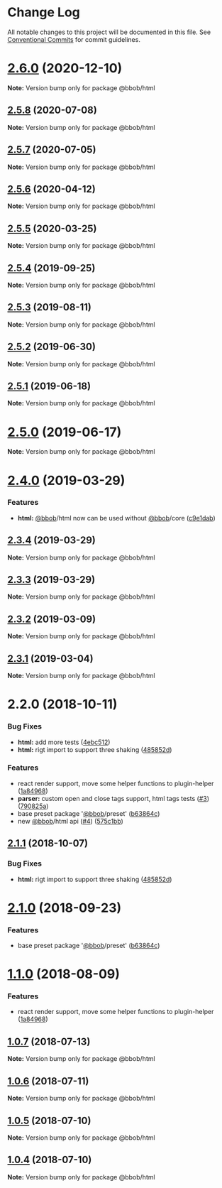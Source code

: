 # Change Log

All notable changes to this project will be documented in this file.
See [Conventional Commits](https://conventionalcommits.org) for commit guidelines.

# [2.6.0](https://github.com/JiLiZART/bbob/compare/v2.5.8...v2.6.0) (2020-12-10)

**Note:** Version bump only for package @bbob/html





## [2.5.8](https://github.com/JiLiZART/bbob/compare/v2.5.7...v2.5.8) (2020-07-08)

**Note:** Version bump only for package @bbob/html





## [2.5.7](https://github.com/JiLiZART/bbob/compare/v2.5.6...v2.5.7) (2020-07-05)

**Note:** Version bump only for package @bbob/html





## [2.5.6](https://github.com/JiLiZART/bbob/compare/v2.5.5...v2.5.6) (2020-04-12)

**Note:** Version bump only for package @bbob/html





## [2.5.5](https://github.com/JiLiZART/bbob/compare/v2.5.4...v2.5.5) (2020-03-25)

**Note:** Version bump only for package @bbob/html





<a name="2.5.4"></a>
## [2.5.4](https://github.com/JiLiZART/bbob/compare/v2.4.1...v2.5.4) (2019-09-25)




**Note:** Version bump only for package @bbob/html

<a name="2.5.3"></a>
## [2.5.3](https://github.com/JiLiZART/bbob/compare/v2.4.1...v2.5.3) (2019-08-11)




**Note:** Version bump only for package @bbob/html

<a name="2.5.2"></a>
## [2.5.2](https://github.com/JiLiZART/bbob/compare/v2.4.1...v2.5.2) (2019-06-30)




**Note:** Version bump only for package @bbob/html

<a name="2.5.1"></a>
## [2.5.1](https://github.com/JiLiZART/bbob/compare/v2.4.1...v2.5.1) (2019-06-18)




**Note:** Version bump only for package @bbob/html

<a name="2.5.0"></a>
# [2.5.0](https://github.com/JiLiZART/bbob/compare/v2.4.1...v2.5.0) (2019-06-17)




**Note:** Version bump only for package @bbob/html

<a name="2.4.0"></a>
# [2.4.0](https://github.com/JiLiZART/bbob/compare/v2.3.4...v2.4.0) (2019-03-29)


### Features

* **html:** [@bbob](https://github.com/bbob)/html now can be used without [@bbob](https://github.com/bbob)/core ([c9e1dab](https://github.com/JiLiZART/bbob/commit/c9e1dab))




<a name="2.3.4"></a>
## [2.3.4](https://github.com/JiLiZART/bbob/compare/v2.3.2...v2.3.4) (2019-03-29)




**Note:** Version bump only for package @bbob/html

<a name="2.3.3"></a>
## [2.3.3](https://github.com/JiLiZART/bbob/compare/v2.3.2...v2.3.3) (2019-03-29)




**Note:** Version bump only for package @bbob/html

<a name="2.3.2"></a>
## [2.3.2](https://github.com/JiLiZART/bbob/compare/v2.3.1...v2.3.2) (2019-03-09)




**Note:** Version bump only for package @bbob/html

<a name="2.3.1"></a>
## [2.3.1](https://github.com/JiLiZART/bbob/compare/v2.3.0...v2.3.1) (2019-03-04)




**Note:** Version bump only for package @bbob/html

<a name="2.2.0"></a>
# 2.2.0 (2018-10-11)


### Bug Fixes

* **html:** add more tests ([4ebc512](https://github.com/JiLiZART/bbob/commit/4ebc512))
* **html:** rigt import to support three shaking ([485852d](https://github.com/JiLiZART/bbob/commit/485852d))


### Features

* react render support, move some helper functions to plugin-helper ([1a84968](https://github.com/JiLiZART/bbob/commit/1a84968))
* **parser:** custom open and close tags support, html tags tests ([#3](https://github.com/JiLiZART/bbob/issues/3)) ([790825a](https://github.com/JiLiZART/bbob/commit/790825a))
* base preset package '[@bbob](https://github.com/bbob)/preset' ([b63864c](https://github.com/JiLiZART/bbob/commit/b63864c))
* new [@bbob](https://github.com/bbob)/html api ([#4](https://github.com/JiLiZART/bbob/issues/4)) ([575c1bb](https://github.com/JiLiZART/bbob/commit/575c1bb))




<a name="2.1.1"></a>
## [2.1.1](https://github.com/JiLiZART/bbob/compare/@bbob/html@2.1.0...@bbob/html@2.1.1) (2018-10-07)


### Bug Fixes

* **html:** rigt import to support three shaking ([485852d](https://github.com/JiLiZART/bbob/commit/485852d))




<a name="2.1.0"></a>
# [2.1.0](https://github.com/JiLiZART/bbob/compare/@bbob/html@2.0.0...@bbob/html@2.1.0) (2018-09-23)


### Features

* base preset package '[@bbob](https://github.com/bbob)/preset' ([b63864c](https://github.com/JiLiZART/bbob/commit/b63864c))




<a name="1.1.0"></a>
# [1.1.0](https://github.com/JiLiZART/bbob/compare/@bbob/html@1.0.7...@bbob/html@1.1.0) (2018-08-09)


### Features

* react render support, move some helper functions to plugin-helper ([1a84968](https://github.com/JiLiZART/bbob/commit/1a84968))




<a name="1.0.7"></a>
## [1.0.7](https://github.com/JiLiZART/bbob/compare/@bbob/html@1.0.6...@bbob/html@1.0.7) (2018-07-13)




**Note:** Version bump only for package @bbob/html

<a name="1.0.6"></a>
## [1.0.6](https://github.com/JiLiZART/bbob/compare/@bbob/html@1.0.5...@bbob/html@1.0.6) (2018-07-11)




**Note:** Version bump only for package @bbob/html

<a name="1.0.5"></a>
## [1.0.5](https://github.com/JiLiZART/bbob/compare/@bbob/html@1.0.4...@bbob/html@1.0.5) (2018-07-10)




**Note:** Version bump only for package @bbob/html

<a name="1.0.4"></a>
## [1.0.4](https://github.com/JiLiZART/bbob/compare/@bbob/html@1.0.3...@bbob/html@1.0.4) (2018-07-10)




**Note:** Version bump only for package @bbob/html
